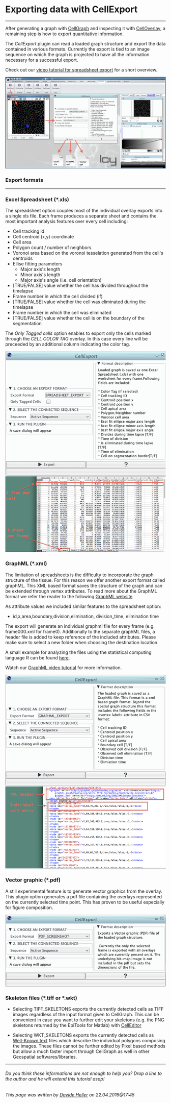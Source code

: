 # Exporting data with CellExport
---------------------------------------

After generating a graph with [CellGraph](../02_CellGraph) and inspecting it with [CellOverlay](../01_CellOverlay), a remaining step is how to export quantitative information. 

The *CellExport* plugin can read a loaded graph structure and export the data contained in various formats. Currently the export is tied to an image sequence on which the graph is projected to have all the information necessary for a successful export.

Check out our [video tutorial for spreadsheet export](https://www.dropbox.com/s/y7o47iniq6g7s3w/11_CellExport_Spreadsheet.mov?dl=0) for a short overview.

![Export an overlay](../Images/icy/CellExport/overview.png)
	

### Export formats
--- 

### Excel Spreadsheet (*.xls)

The spreadsheet option couples most of the individual overlay exports into a single xls file. Each frame produces a separate sheet and contains the most important analysis features over every cell including:

* Cell tracking id
* Cell centroid (x,y) coordinate
* Cell area
* Polygon count / number of neighbors
* Voronoi area based on the voronoi tesselation generated from the cell's centroids
* Ellise fitting parameters
	* Major axis's length
	* Minor axis's length
	* Major axis's angle (i.e. cell orientation) 
* [TRUE/FALSE] value whether the cell has divided throughout the timelapse
* Frame number in which the cell divided (if)
* [TRUE/FALSE] value whether the cell was eliminated during the timelapse
* Frame number in which the cell was eliminated
* [TRUE/FALSE] value whether the cell is on the boundary of the segmentation

The _Only Tagged cells_ option enables to export only the cells marked through the _CELL COLOR TAG_ overlay. In this case every line will be preceeded by an additional column indicating the color tag. 

![Export an overlay](../Images/icy/CellExport/excel.png)
![Export an overlay](../Images/icy/CellExport/excel_file.png)

### GraphML (*.xml)

The limitation of spreadsheets is the difficulty to incorporate the graph structure of the tissue. For this reason we offer another export format called graphML. This XML based format saves the structure of the graph and can be extended through vertex attributes. To read more about the GraphML format we refer the reader to the following [GraphML website](http://graphml.graphdrawing.org) 

As attribute values we included similar features to the spreadsheet option:

* id,x,area,boundary,division,elimination, division_time, elimination time

The export will generate an individual graphml file for every frame (e.g. frame000.xml for frame0). Additionally to the separate graphML files, a header file is added to keep reference of the included attributes. Please make sure to select a new folder when choosing the destination location.

A small example for analyzing the files using the statistical computing language R can be found [here](http://imls-bg-arthemis.uzh.ch/epitools/files/samples/GraphML_example.zip).

Watch our [GraphML video tutorial](https://www.dropbox.com/s/m1mg7s03whhatn9/11_CellExport_GraphML.mov?dl=0) for more information.

![Export an overlay](../Images/icy/CellExport/graphml.png)
![Export an overlay](../Images/icy/CellExport/graphml_file.png)

### Vector graphic (*.pdf)

A still experimental feature is to generate vector graphics from the overlay. This plugin option generates a pdf file containing the overlays represented on the currently selected time point. This has proven to be useful especially for figure composition.

![Export an overlay](../Images/icy/CellExport/vector.png)


### Skeleton files (\*.tiff or \*.wkt)

* Selecting TIFF_SKELETONS exports the currently detected cells as TIFF images regardless of the input format given to CellGraph. This can be convenient in case you want to further edit your skeletons (e.g. the PNG skeletons returned by the EpiTools for Matlab) with [CellEditor](../04_CellEditor)

* Selecting WKT_SKELETONS exports the currently detected cells as [Well-Known text](https://en.wikipedia.org/wiki/Well-known_text) files which describe the individual polygons composing the images. These files cannot be further edited by Pixel based methods but allow a much faster import through CellGraph as well in other Geospatial softwares/libraries.

---------------------------------------

######  Do you think these informations are not enough to help you? Drop a line to the author and he will extend this tutorial asap!

###### This page was written by [Davide Heller](mailto:davide.heller@imls.uzh.ch) on 22.04.2016@17:45


<script type="text/javascript" src="http://imls-bg-jira.uzh.ch:8080/s/dec35b3786a7548dc4b26192f22b864e-T/en_USbjk9py/64014/4/1.4.24/_/download/batch/com.atlassian.jira.collector.plugin.jira-issue-collector-plugin:issuecollector/com.atlassian.jira.collector.plugin.jira-issue-collector-plugin:issuecollector.js?locale=en-US&collectorId=dab092eb"></script>

<script>
  (function(i,s,o,g,r,a,m){i['GoogleAnalyticsObject']=r;i[r]=i[r]||function(){
  (i[r].q=i[r].q||[]).push(arguments)},i[r].l=1*new Date();a=s.createElement(o),
  m=s.getElementsByTagName(o)[0];a.async=1;a.src=g;m.parentNode.insertBefore(a,m)
  })(window,document,'script','//www.google-analytics.com/analytics.js','ga');

  ga('create', 'UA-55332946-1', 'auto');
  ga('send', 'pageview');

</script>
